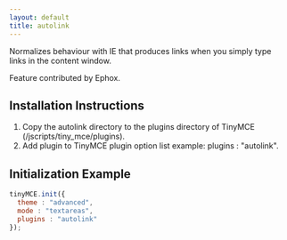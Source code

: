 ```yaml
---
layout: default
title: autolink
---
```


Normalizes behaviour with IE that produces links when you simply type links in the content window.

Feature contributed by Ephox.

## Installation Instructions

1.  Copy the autolink directory to the plugins directory of TinyMCE (/jscripts/tiny_mce/plugins).
2.  Add plugin to TinyMCE plugin option list example: plugins : "autolink".

## Initialization Example

```js
tinyMCE.init({
  theme : "advanced",
  mode : "textareas",
  plugins : "autolink"
});
```
